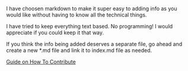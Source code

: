 I have choosen markdown to make it super easy to adding info as you would like without having to know all the technical things.

I have tried to keep everything text based. No programming! I would appreciate if you could keep it that way.

If you think the info being added deserves a separate file, go ahead and create a new *.md file and link it to index.md file as needed.

[Guide on How To Contribute](https://www.dataschool.io/how-to-contribute-on-github/)


